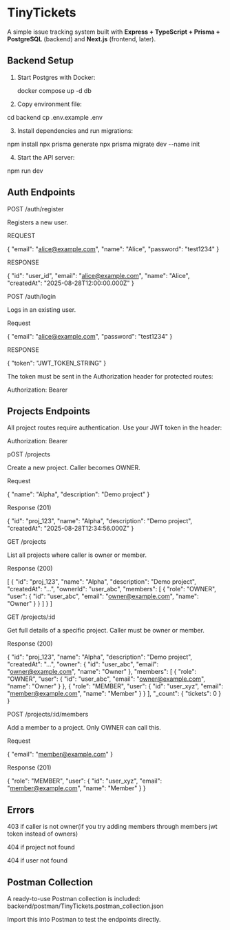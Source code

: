 # TinyTickets 

A simple issue tracking system built with **Express + TypeScript + Prisma + PostgreSQL** (backend) and **Next.js** (frontend, later).



## Backend Setup

1. Start Postgres with Docker:
   
   docker compose up -d db

2. Copy environment file:

cd backend
cp .env.example .env

3. Install dependencies and run migrations:

npm install
npx prisma generate
npx prisma migrate dev --name init

4. Start the API server:

npm run dev

## Auth Endpoints

POST /auth/register

Registers a new user.

REQUEST

{
  "email": "alice@example.com",
  "name": "Alice",
  "password": "test1234"
}

RESPONSE

{
  "id": "user_id",
  "email": "alice@example.com",
  "name": "Alice",
  "createdAt": "2025-08-28T12:00:00.000Z"
}

POST /auth/login

Logs in an existing user.

Request

{
  "email": "alice@example.com",
  "password": "test1234"
}

RESPONSE

{
  "token": "JWT_TOKEN_STRING"
}

The token must be sent in the Authorization header for protected routes:

Authorization: Bearer <token>


## Projects Endpoints

All project routes require authentication.
Use your JWT token in the header:

Authorization: Bearer <token>

pOST /projects

Create a new project. Caller becomes OWNER.

Request

{
  "name": "Alpha",
  "description": "Demo project"
}


Response (201)

{
  "id": "proj_123",
  "name": "Alpha",
  "description": "Demo project",
  "createdAt": "2025-08-28T12:34:56.000Z"
}

GET /projects

List all projects where caller is owner or member.

Response (200)

[
  {
    "id": "proj_123",
    "name": "Alpha",
    "description": "Demo project",
    "createdAt": "...",
    "ownerId": "user_abc",
    "members": [
      {
        "role": "OWNER",
        "user": {
          "id": "user_abc",
          "email": "owner@example.com",
          "name": "Owner"
        }
      }
    ]
  }
]

GET /projects/:id

Get full details of a specific project.
Caller must be owner or member.

Response (200)

{
  "id": "proj_123",
  "name": "Alpha",
  "description": "Demo project",
  "createdAt": "...",
  "owner": {
    "id": "user_abc",
    "email": "owner@example.com",
    "name": "Owner"
  },
  "members": [
    {
      "role": "OWNER",
      "user": {
        "id": "user_abc",
        "email": "owner@example.com",
        "name": "Owner"
      }
    },
    {
      "role": "MEMBER",
      "user": {
        "id": "user_xyz",
        "email": "member@example.com",
        "name": "Member"
      }
    }
  ],
  "_count": { "tickets": 0 }
}

POST /projects/:id/members

Add a member to a project.
Only OWNER can call this.

Request

{ "email": "member@example.com" }


Response (201)

{
  "role": "MEMBER",
  "user": {
    "id": "user_xyz",
    "email": "member@example.com",
    "name": "Member"
  }
}


## Errors 

403 if caller is not owner(if you try  adding members through members jwt token instead of owners)

404 if project not found

404 if user not found
  

## Postman Collection

A ready-to-use Postman collection is included:
backend/postman/TinyTickets.postman_collection.json

Import this into Postman to test the endpoints directly.